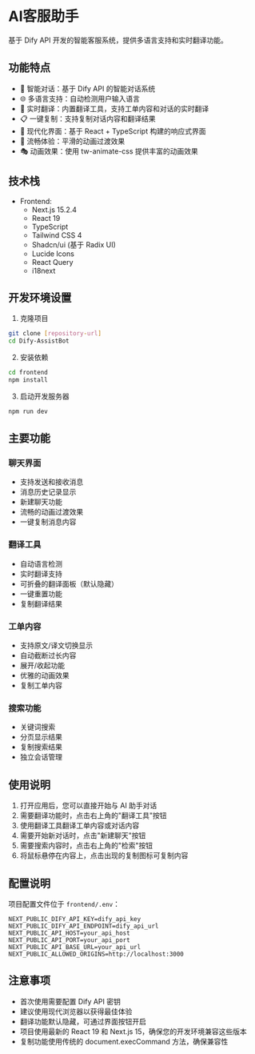 # AI客服助手

基于 Dify API 开发的智能客服系统，提供多语言支持和实时翻译功能。

## 功能特点

- 💬 智能对话：基于 Dify API 的智能对话系统
- 🌐 多语言支持：自动检测用户输入语言
- 🔄 实时翻译：内置翻译工具，支持工单内容和对话的实时翻译
- 📋 一键复制：支持复制对话内容和翻译结果
- 🎨 现代化界面：基于 React + TypeScript 构建的响应式界面
- 🚀 流畅体验：平滑的动画过渡效果
- 🎭 动画效果：使用 tw-animate-css 提供丰富的动画效果

## 技术栈

- Frontend:
  - Next.js 15.2.4
  - React 19
  - TypeScript
  - Tailwind CSS 4
  - Shadcn/ui (基于 Radix UI)
  - Lucide Icons
  - React Query
  - i18next

## 开发环境设置

1. 克隆项目
```bash
git clone [repository-url]
cd Dify-AssistBot
```

2. 安装依赖
```bash
cd frontend
npm install
```

3. 启动开发服务器
```bash
npm run dev
```

## 主要功能

### 聊天界面
- 支持发送和接收消息
- 消息历史记录显示
- 新建聊天功能
- 流畅的动画过渡效果
- 一键复制消息内容

### 翻译工具
- 自动语言检测
- 实时翻译支持
- 可折叠的翻译面板（默认隐藏）
- 一键重置功能
- 复制翻译结果

### 工单内容
- 支持原文/译文切换显示
- 自动截断过长内容
- 展开/收起功能
- 优雅的动画效果
- 复制工单内容

### 搜索功能
- 关键词搜索
- 分页显示结果
- 复制搜索结果
- 独立会话管理

## 使用说明

1. 打开应用后，您可以直接开始与 AI 助手对话
2. 需要翻译功能时，点击右上角的"翻译工具"按钮
3. 使用翻译工具翻译工单内容或对话内容
4. 需要开始新对话时，点击"新建聊天"按钮
5. 需要搜索内容时，点击右上角的"检索"按钮
6. 将鼠标悬停在内容上，点击出现的复制图标可复制内容

## 配置说明

项目配置文件位于 `frontend/.env`：

```env
NEXT_PUBLIC_DIFY_API_KEY=dify_api_key
NEXT_PUBLIC_DIFY_API_ENDPOINT=dify_api_url
NEXT_PUBLIC_API_HOST=your_api_host
NEXT_PUBLIC_API_PORT=your_api_port
NEXT_PUBLIC_API_BASE_URL=your_api_url
NEXT_PUBLIC_ALLOWED_ORIGINS=http://localhost:3000
```

## 注意事项

- 首次使用需要配置 Dify API 密钥
- 建议使用现代浏览器以获得最佳体验
- 翻译功能默认隐藏，可通过界面按钮开启
- 项目使用最新的 React 19 和 Next.js 15，确保您的开发环境兼容这些版本
- 复制功能使用传统的 document.execCommand 方法，确保兼容性
